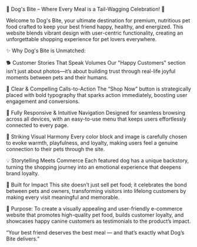 🐾 Dog's Bite – Where Every Meal is a Tail-Wagging Celebration! 🐶


Welcome to Dog's Bite, your ultimate destination for premium, nutritious pet food crafted to keep your best friend happy, healthy, and energized. This website blends vibrant design with user-centric functionality, creating an unforgettable shopping experience for pet lovers everywhere.


✨ Why Dog's Bite is Unmatched:

🐕 Customer Stories That Speak Volumes
Our "Happy Customers" section isn’t just about photos—it’s about building trust through real-life joyful moments between pets and their humans.


🎯 Clear & Compelling Calls-to-Action
The “Shop Now” button is strategically placed with bold typography that sparks action immediately, boosting user engagement and conversions.


📱 Fully Responsive & Intuitive Navigation
Designed for seamless browsing across all devices, with an easy-to-use menu that keeps users effortlessly connected to every page.


🎨 Striking Visual Harmony
Every color block and image is carefully chosen to evoke warmth, playfulness, and loyalty, making users feel a genuine connection to their pets through the site.


💡 Storytelling Meets Commerce
Each featured dog has a unique backstory, turning the shopping journey into an emotional experience that deepens brand loyalty.


🚀 Built for Impact
This site doesn’t just sell pet food; it celebrates the bond between pets and owners, transforming visitors into lifelong customers by making every visit meaningful and memorable.




🚀 Purpose:
To create a visually appealing and user-friendly e-commerce website that promotes high-quality pet food, builds customer loyalty, and showcases happy canine customers as testimonials to the product’s impact.



“Your best friend deserves the best meal — and that’s exactly what Dog’s Bite delivers.”

